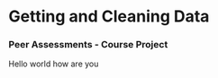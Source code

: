 # Getting and Cleaning Data
### Peer Assessments - Course Project

Hello   <shade>world</shade>   how are you
